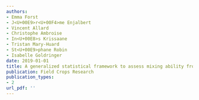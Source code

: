 ```yaml
---
authors: 
- Emma Forst
- J<U+00E9>r<U+00F4>me Enjalbert
- Vincent Allard
- Christophe Ambroise
- In<U+00E8>s Krissaane
- Tristan Mary-Huard
- St<U+00E9>phane Robin
- Isabelle Goldringer
date: 2019-01-01
title: A generalized statistical framework to assess mixing ability from incomplete mixing designs using binary or higher order variety mixtures and application to wheat
publication: Field Crops Research
publication_types:
- 2
url_pdf: ''
---
```

